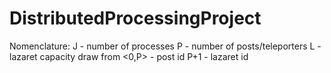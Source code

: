 # DistributedProcessingProject
Nomenclature:
J - number of processes
P - number of posts/teleporters
L - lazaret capacity
draw from <0,P> - post id
P+1 - lazaret id
